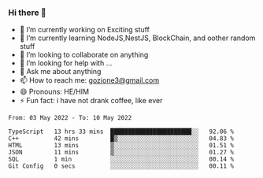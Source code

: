 ### Hi there 👋

<!--
**charlieScript/charlieScript** is a ✨ _special_ ✨ repository because its `README.md` (this file) appears on your GitHub profile.

Here are some ideas to get you started: -->

- 🔭 I’m currently working on Exciting stuff
- 🌱 I’m currently learning NodeJS,NestJS, BlockChain, and oother random stuff
- 👯 I’m looking to collaborate on anything
- 🤔 I’m looking for help with ...
- 💬 Ask me about anything
- 📫 How to reach me: gozione3@gmail.com
- 😄 Pronouns: HE/HIM
- ⚡ Fun fact: i have not drank coffee, like ever
<!--START_SECTION:waka-->

```text
From: 03 May 2022 - To: 10 May 2022

TypeScript   13 hrs 33 mins  ███████████████████████░░   92.06 %
C++          42 mins         █▒░░░░░░░░░░░░░░░░░░░░░░░   04.83 %
HTML         13 mins         ▒░░░░░░░░░░░░░░░░░░░░░░░░   01.51 %
JSON         11 mins         ▒░░░░░░░░░░░░░░░░░░░░░░░░   01.27 %
SQL          1 min           ░░░░░░░░░░░░░░░░░░░░░░░░░   00.14 %
Git Config   0 secs          ░░░░░░░░░░░░░░░░░░░░░░░░░   00.11 %
```

<!--END_SECTION:waka-->
